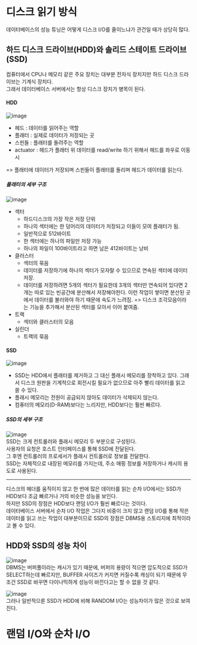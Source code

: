 # 디스크 읽기 방식
데이터베이스의 성능 튜닝은 어떻게 디스크 I/O를 줄이느냐가 관건일 때가 상당히 많다.  

## 하드 디스크 드라이브(HDD)와 솔리드 스테이트 드라이브(SSD)
컴퓨터에서 CPU나 메모리 같은 주요 장치는 대부분 전자식 장치지만 하드 디스크 드라이브는 기계식 장치다.  
그래서 데이터베이스 서버에서는 항상 디스크 장치가 병목이 된다.  

#### HDD
![image](https://github.com/RealMySQL-Study/REAL_MYSQL_STUDY/assets/67637716/d8519252-fd7f-47eb-b6c8-06e61a7556ae)  

* 헤드 : 데이터를 읽어주는 역할
* 플래터 : 실제로 데이터가 저장되는 곳
* 스핀들 : 플래터를 돌려주는 역할
* actuator : 헤드가 플래터 위 데이터를 read/write 하기 위해서 헤드를 좌우로 이동시

=> 플래터에 데이터가 저장되며 스핀들이 플래터를 돌리며 헤드가 데이터를 읽는다.  

##### 플래터의 세부 구조
![image](https://github.com/RealMySQL-Study/REAL_MYSQL_STUDY/assets/67637716/129e4e70-1c7e-4794-8de1-1a819fb90548)  

* 섹터
  * 하드디스크의 가장 작은 저장 단위
  * 하나의 섹터에는 한 덩어리의 데이터가 저장되고 이들이 모여 플래터가 됨.
  * 일반적으로 512바이트
  * 한 섹터에는 하나의 파일만 저장 가능
  * 하나의 파일이 100바이트라고 하면 남은 412바이트는 낭비
* 클러스터
  * 섹터의 묶음
  * 데이터를 저장하기에 하나의 섹터가 모자랄 수 있으므로 연속된 섹터에 데이터 저장.
  * 데이터를 저장하려면 5개의 섹터가 필요한데 3개의 섹터만 연속되어 있다면 2개는 따로 있는 빈공간에 분산해서 저장해야한다. 이런 작업이 쌓이면 분산된 곳에서 데이터를 불러와야 하기 때문에 속도가 느려짐. => 디스크 조각모음이라는 기능을 추가해서 분산된 섹터를 모아서 이어 붙여줌.
* 트랙
  * 섹터와 클러스터의 모음
* 실린더
  * 트랙의 묶음
 
#### SSD
![image](https://github.com/RealMySQL-Study/REAL_MYSQL_STUDY/assets/67637716/787c0eb0-5b00-4874-aade-2f8767a286cb)  

* SSD는 HDD에서 플래터를 제거하고 그 대신 플래시 메모리를 장착하고 있다. 그래서 디스크 원판을 기계적으로 회전시킬 필요가 없으므로 아주 빨리 데이터를 읽고 쓸 수 있다.  
* 플래시 메모리는 전원이 공급되지 않아도 데이터가 삭제되지 않는다.  
* 컴퓨터의 메모리(D-RAM)보다는 느리지만, HDD보다는 훨씬 빠르다.

##### SSD의 세부 구조
![image](https://github.com/RealMySQL-Study/REAL_MYSQL_STUDY/assets/67637716/af3d16d6-49a7-4b52-b1d7-370c1b411445)  
SSD는 크게 컨트롤러와 플래시 메모리 두 부분으로 구성된다.  
사용자의 요청은 호스트 인터페이스를 통해 SSD에 전달된다.  
그 후엔 컨트롤러의 프로세서가 플래시 컨트롤러로 정보를 전달한다.  
SSD는 자체적으로 내장된 메모리를 가지는데, 주소 매핑 정보를 저장하거나 캐시의 용도로 사용된다.  


<hr>

디스크의 헤더를 움직이지 않고 한 번에 많은 데이터를 읽는 순차 I/O에서는 SSD가 HDD보다 조금 빠르거나 거의 비슷한 성능을 보인다.  
하지만 SSD의 장점은 HDD보다 랜덤 I/O가 훨씬 빠르다는 것이다.  
데이터베이스 서버에서 순차 I/O 작업은 그다지 비중이 크지 않고 랜덤 I/O를 통해 작은 데이터를 읽고 쓰는 작업이 대부분이므로  SSD의 장점은 DBMS용 스토리지에 최적이라고 볼 수 있다.  


## HDD와 SSD의 성능 차이
![image](https://github.com/RealMySQL-Study/REAL_MYSQL_STUDY/assets/67637716/f0c39208-32e8-4251-8fb3-f72633d3059a)  
DBMS는 버퍼풀이라는 캐시가 있기 때문에, 버퍼의 용량이 적으면 압도적으로 SSD가 SELECT하는데 빠르지만, BUFFER 사이즈가 커지면 커질수록 캐싱이 되기 때문에 무조건 SSD로 바꾸면 다이나믹하게 성능이 바낀다고는 할 수 없을 것 같다.  

![image](https://github.com/RealMySQL-Study/REAL_MYSQL_STUDY/assets/67637716/31fab709-4dd0-44a2-bf34-8c3425fb49a6)  
그러나 일반적으론 SSD가 HDD에 비해 RANDOM I/O는 성능차이가 많은 것으로 보여진다.  

# 랜덤 I/O와 순차 I/O




